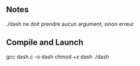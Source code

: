 ## Notes
./dash ne doit prendre aucun argument, sinon erreur
## Compile and Launch

gcc dash.c -o dash
chmod +x dash
./dash

## 